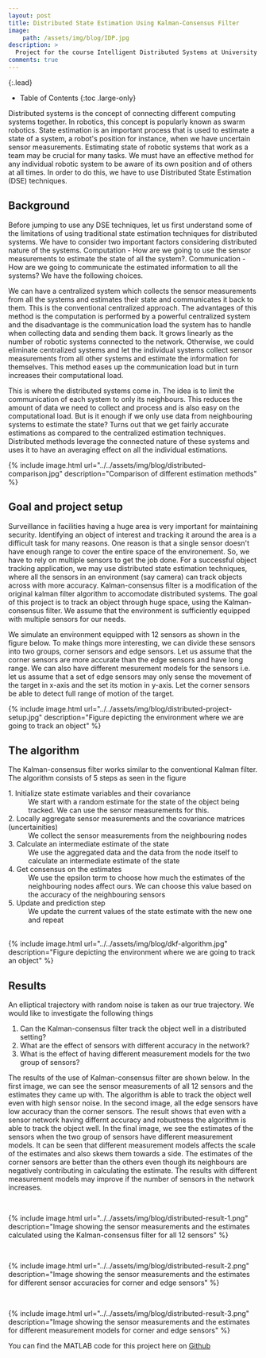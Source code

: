 ```yaml
---
layout: post
title: Distributed State Estimation Using Kalman-Consensus Filter
image:
    path: /assets/img/blog/IDP.jpg
description: >
  Project for the course Intelligent Distributed Systems at University of Trento
comments: true
---
```


 {:.lead}

- Table of Contents
{:toc .large-only}

 Distributed systems is the concept of connecting different computing systems together. In robotics, this concept is popularly known as swarm robotics. State estimation is an important process that is used to estimate a state of a system, a robot's position for instance, when we have uncertain sensor measurements. Estimating state of robotic systems that work as a team may be crucial for many tasks. We must have an effective method for any individual robotic system to be aware of its own position and of others at all times. In order to do this, we have to use Distributed State Estimation (DSE) techniques.

## Background
Before jumping to use any DSE techniques, let us first understand some of the limitations of using traditional state estimation techniques for distributed systems. We have to consider two important factors considering distributed nature of the systems. Computation - How are we going to use the sensor measurements to estimate the state of all the system?. Communication - How are we going to communicate the estimated information to all the systems? We have the following choices. 

We can have a centralized system which collects the sensor measurements from all the systems and estimates their state and communicates it back to them. This is the conventional centralized approach. The advantages of this method is the computation is performed by a powerful centralized system and the disadvantage is the communication load the system has to handle when collecting data and sending them back. It grows linearly as the number of robotic systems connected to the network. Otherwise, we could eliminate centralized systems and let the individual systems collect sensor measurements from all other systems and estimate the information for themselves. This method eases up the communication load but in turn increases their computational load.

This is where the distributed systems come in. The idea is to limit the communication of each system to only its neighbours. This reduces the amount of data we need to collect and process and is also easy on the computational load. But is it enough if we only use data from neighbouring systems to estimate the state? Turns out that we get fairly accurate estimations as compared to the centralized estimation techniques. Distributed methods leverage the connected nature of these systems and uses it to have an averaging effect on all the individual estimations.

{% include image.html url="../../assets/img/blog/distributed-comparison.jpg" description="Comparison of different estimation methods" %}

## Goal and project setup

Surveillance in facilities having a huge area is very important for maintaining security. Identifying an object of interest and tracking it around the area is a difficult task for many reasons. One reason is that a single sensor doesn't have enough range to cover the entire space of the environement. So, we have to rely on multiple sensors to get the job done. For a successful object tracking application, we may use distributed state estimation techniques, where all the sensors in an environment (say camera) can track objects across with more accuracy. Kalman-consensus filter is a modification of the original kalman filter algorithm to accomodate distributed systems. The goal of this project is to track an object through huge space, using the Kalman-consensus filter. We assume that the environment is sufficiently equipped with multiple sensors for our needs.

We simulate an environment equipped with 12 sensors as shown in the figure below. To make things more interesting, we can divide these sensors into two groups, corner sensors and edge sensors. Let us assume that the corner sensors are more accurate than the edge sensors and have long range. We can also have different mesurement models for the sensors i.e. let us assume that a set of edge sensors may only sense the movement of the target in x-axis and the set its motion in y-axis. Let the corner sensors be able to detect full range of motion of the target.

{% include image.html url="../../assets/img/blog/distributed-project-setup.jpg" description="Figure depicting the environment where we are going to track an object" %}

## The algorithm

The Kalman-consensus filter works similar to the conventional Kalman filter. The algorithm consists of 5 steps as seen in the figure


<dl>
    <dt>1. Initialize state estimate variables and their covariance</dt>
    <dd>We start with a random estimate for the state of the object being tracked. We can use the sensor measurements for this.</dd>
    <dt>2. Locally aggregate sensor measurements and the covariance matrices (uncertainities)</dt>
    <dd>We collect the sensor measurements from the neighbouring nodes</dd>
    <dt>3. Calculate an intermediate estimate of the state</dt>
    <dd>We use the aggregated data and the data from the node itself to calculate an intermediate estimate of the state</dd>
    <dt>4. Get consensus on the estimates </dt>
    <dd>We use the epsilon term to choose how much the estimates of the neighbouring nodes affect ours. We can choose this value based on the accuracy of the neighbouring sensors </dd>
    <dt>5. Update and prediction step </dt>
    <dd> We update the current values of the state estimate with the new one and repeat</dd>
</dl>
<br>
{% include image.html url="../../assets/img/blog/dkf-algorithm.jpg" description="Figure depicting the environment where we are going to track an object" %}

## Results
An elliptical trajectory with random noise is taken as our true trajectory. We would like to investigate the following things

<ol>
  <li>Can the Kalman-consensus filter track the object well in a distributed setting?</li>
  <li>What are the effect of sensors with different accuracy in the network?</li>
  <li>What is the effect of having different measurement models for the two group of sensors?</li>
</ol>

The results of the use of Kalman-consensus filter are shown below. In the first image, we can see the sensor measurements of all 12 sensors and the estimates they came up with. The algorithm is able to track the object well even with high sensor noise. In the second image, all the edge sensors have low accuracy than the corner sensors. The result shows that even with a sensor network having differnt accuracy and robustness the algorithm is able to track the object well. In the final image, we see the estimates of the sensors when the two group of sensors have different measurement models. It can be seen that different measurement models affects the scale of the estimates and also skews them towards a side. The estimates of the corner sensors are better than the others even though its neighbours are negatively contributing in calculating the estimate. The results with different measurement models may improve if the number of sensors in the network increases.

<br>

{% include image.html url="../../assets/img/blog/distributed-result-1.png" description="Image showing the sensor measurements and the estimates calculated using the Kalman-consensus filter for all 12 sensors" %}

<br>

{% include image.html url="../../assets/img/blog/distributed-result-2.png" description="Image showing the sensor measurements and the estimates for different sensor accuracies for corner and edge sensors" %}

<br>

{% include image.html url="../../assets/img/blog/distributed-result-3.png" description="Image showing the sensor measurements and the estimates for different measurement models for corner and edge sensors" %}

You can find the MATLAB code for this project here on [Github](https://github.com/kalaiselvan-t/Kalman-Consensus-Filter)



